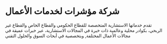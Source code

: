 # شركة مؤشرات لخدمات الأعمال
تقدم خدماتها الاستشارية المتخصصة للقطاع الحكومي والقطاع الخاص والقطاع غير الربحي، 
بكوادر محلية وعالمية ذات خبرة في المجالات الاستشارية، عبر خبرات عميقة في مجالات الأعمال
المختلفة, وبتخصصية في أبحاث السوق والحلول التقني
